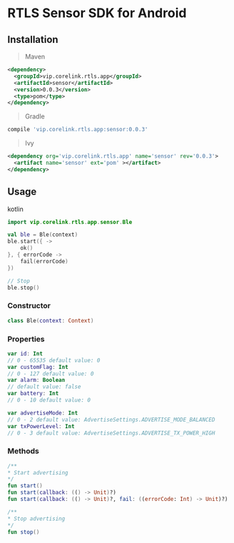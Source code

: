# RTLS Sensor SDK for Android

## Installation

> Maven
```xml
<dependency>
  <groupId>vip.corelink.rtls.app</groupId>
  <artifactId>sensor</artifactId>
  <version>0.0.3</version>
  <type>pom</type>
</dependency>
```

> Gradle
```gradle
compile 'vip.corelink.rtls.app:sensor:0.0.3'
```

> Ivy
```xml
<dependency org='vip.corelink.rtls.app' name='sensor' rev='0.0.3'>
  <artifact name='sensor' ext='pom' ></artifact>
</dependency>
```

## Usage

kotlin
```kt
import vip.corelink.rtls.app.sensor.Ble

val ble = Ble(context)
ble.start({ ->
    ok()
}, { errorCode ->
    fail(errorCode)
})

// Stop
ble.stop()
```

### Constructor
```kt
class Ble(context: Context)
```

### Properties
```kt
var id: Int
// 0 - 65535 default value: 0
var customFlag: Int
// 0 - 127 default value: 0
var alarm: Boolean
// default value: false
var battery: Int
// 0 - 10 default value: 0

var advertiseMode: Int
// 0 - 2 default value: AdvertiseSettings.ADVERTISE_MODE_BALANCED
var txPowerLevel: Int
// 0 - 3 default value: AdvertiseSettings.ADVERTISE_TX_POWER_HIGH
```

### Methods
```kt
/**
* Start advertising
*/
fun start()
fun start(callback: (() -> Unit)?)
fun start(callback: (() -> Unit)?, fail: ((errorCode: Int) -> Unit)?)

/**
* Stop advertising
*/
fun stop()
```
